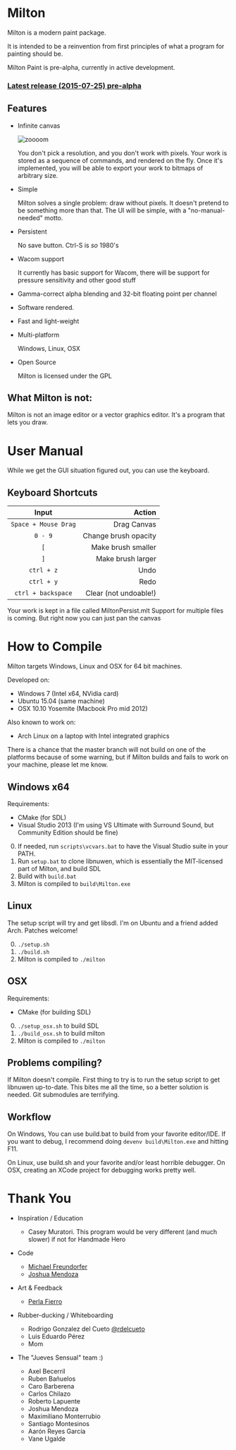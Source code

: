 Milton
======

Milton is a modern paint package.

It is intended to be a reinvention from first principles of what a program for painting should be.

Milton Paint is pre-alpha, currently in active development.

### [Latest release (2015-07-25) pre-alpha](https://github.com/serge-rgb/milton/releases/tag/prealpha001)

Features
--------

- Infinite canvas

    ![zoooom](http://i.imgur.com/fqOhPlr.gif)

    You don't pick a resolution, and you don't work with pixels.  Your work is
    stored as a sequence of commands, and rendered on the fly. Once it's
    implemented, you will be able to export your work to bitmaps of arbitrary
    size.

- Simple

    Milton solves a single problem: draw without pixels. It doesn't pretend to be
    something more than that. The UI will be simple, with a "no-manual-needed" motto.

- Persistent

    No save button. Ctrl-S is *so* 1980's

- Wacom support

    It currently has basic support for Wacom, there will be support for pressure
    sensitivity and other good stuff

- Gamma-correct alpha blending and 32-bit floating point per channel

- Software rendered.

- Fast and light-weight

- Multi-platform

    Windows, Linux, OSX

- Open Source

    Milton is licensed under the GPL


What Milton is not:
-------------------

Milton is not an image editor or a vector graphics editor. It's a program that lets you draw.

User Manual
===========

While we get the GUI situation figured out, you can use the keyboard.

Keyboard Shortcuts
------------------

| Input                  | Action                |
| :--------------------: | --------------------: |
| `Space + Mouse Drag`   | Drag Canvas           |
| `0 - 9`                | Change brush opacity  |
| `[`                    | Make brush smaller    |
| `]`                    | Make brush larger     |
| `ctrl + z`             | Undo                  |
| `ctrl + y`             | Redo                  |
| `ctrl + backspace`     | Clear (not undoable!) |

Your work is kept in a file called MiltonPersist.mlt
Support for multiple files is coming. But right now you can just pan the canvas

How to Compile
==============

Milton targets Windows, Linux and OSX for 64 bit machines.

Developed on:

* Windows 7 (Intel x64, NVidia card)
* Ubuntu 15.04 (same machine)
* OSX 10.10 Yosemite (Macbook Pro mid 2012)

Also known to work on:

* Arch Linux on a laptop with Intel integrated graphics

There is a chance that the master branch will not build on one of the platforms
because of some warning, but if Milton builds and fails to work on your
machine, please let me know.

Windows x64
-----------

Requirements:

- CMake (for SDL)
- Visual Studio 2013 (I'm using VS Ultimate with Surround Sound, but Community Edition should be fine)

0. If needed, run `scripts\vcvars.bat` to have the Visual Studio suite in your PATH.
1. Run `setup.bat` to clone libnuwen, which is essentially the MIT-licensed part of Milton, and build SDL
2. Build with `build.bat`
3. Milton is compiled to `build\Milton.exe`

Linux
-----

The setup script will try and get libsdl. I'm on Ubuntu and a friend added Arch. Patches welcome!

0. `./setup.sh`
1. `./build.sh`
2. Milton is compiled to `./milton`

OSX
---

Requirements:

- CMake (for building SDL)

0. `./setup_osx.sh` to build SDL
1. `./build_osx.sh` to build milton
2. Milton is compiled to `./milton`

Problems compiling?
-------------------

If Milton doesn't compile. First thing to try is to run the setup script to get
libnuwen up-to-date. This bites me all the time, so a better solution is
needed. Git submodules are terrifying.

Workflow
--------

On Windows, You can use build.bat to build from your favorite editor/IDE. If you want to
debug, I recommend doing `devenv build\Milton.exe` and hitting F11.

On Linux, use build.sh and your favorite and/or least horrible debugger.
On OSX, creating an XCode project for debugging works pretty well.

Thank You
=========

* Inspiration / Education
    * Casey Muratori. This program would be very different (and much slower) if not for Handmade Hero

* Code
    * [Michael Freundorfer](https://github.com/mordecai154)
    * [Joshua Mendoza](https://github.com/jomendoz)

* Art & Feedback
    * [Perla Fierro](http://portafolio.eclat-studio.com/)

* Rubber-ducking / Whiteboarding
    * Rodrigo Gonzalez del Cueto [@rdelcueto](https://twitter.com/rdelcueto)
    * Luis Eduardo Pérez
    * Mom

* The "Jueves Sensual" team :)
    * Axel Becerril
    * Ruben Bañuelos
    * Caro Barberena
    * Carlos Chilazo
    * Roberto Lapuente
    * Joshua Mendoza
    * Maximiliano Monterrubio
    * Santiago Montesinos
    * Aarón Reyes García
    * Vane Ugalde

